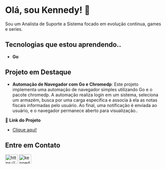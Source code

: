 # Olá, sou Kennedy! 👋

Sou um Analista de Suporte a Sistema focado em evolução continua, games e series.

## Tecnologias que estou aprendendo..
- **Go**

## Projeto em Destaque
- **Automação de Navegador com Go e Chromedp**: Este projeto implementa uma automação de navegador simples utilizando Go e o pacote chromedp. A automação realiza login em um sistema, seleciona um armazém, busca por uma carga específica e associa à ela as notas fiscais informadas pelo usuário. Ao final, uma notificação é enviada ao usuário, e o navegador permanece aberto para visualização..

🔗 **Link do Projeto**
- <a href="https://github.com/KennedyAFK/go-browser-automation" target="blank">Clique aqui!</a> 

## Entre em Contato
<p align="left">
<a href="https://linkedin.com/in/https://www.linkedin.com/in/kennedy-oliveira-3b3591254/" target="blank"><img align="center" src="https://raw.githubusercontent.com/rahuldkjain/github-profile-readme-generator/master/src/images/icons/Social/linked-in-alt.svg" alt="https://www.linkedin.com/in/kennedy-oliveira-3b3591254/" height="30" width="40" /></a>
<a href="https://instagram.com/kennedy_oliveira8" target="blank"><img align="center" src="https://raw.githubusercontent.com/rahuldkjain/github-profile-readme-generator/master/src/images/icons/Social/instagram.svg" alt="kennedy_oliveira8" height="30" width="40" /></a>
</p>
<!---
KennedyAFK/KennedyAFK is a ✨ special ✨ repository because its `README.md` (this file) appears on your GitHub profile.
You can click the Preview link to take a look at your changes.
--->
